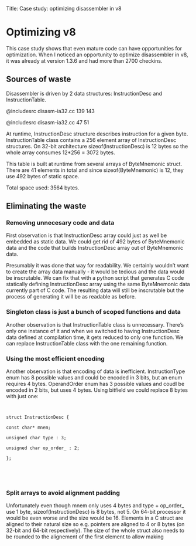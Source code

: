 Title: Case study: optimizing disassembler in v8

Optimizing v8
=============

This case study shows that even mature code can have opportunities for
optimization. When I noticed an opportunity to optimize disassembler in
v8, it was already at version 1.3.6 and had more than 2700 checkins.

Sources of waste
----------------

Disassembler is driven by 2 data structures: InstructionDesc and
InstructionTable.

@includesrc disasm-ia32.cc 139 143

@includesrc disasm-ia32.cc 47 51

At runtime, InstructionDesc structure describes instruction for a given
byte. InstructionTable class contains a 256 element array of
InstructionDesc structures. On 32-bit architecture
sizeof(InstructionDesc) is 12 bytes so the whole array consumes 12\*256
= 3072 bytes.

This table is built at runtime from several arrays of ByteMnemonic
struct. There are 41 elements in total and since sizeof(ByteMnemonic) is
12, they use 492 bytes of static space.

Total space used: 3564 bytes.

Eliminating the waste
---------------------

### Removing unnecesary code and data

First observation is that InstructionDesc array could just as well be
embedded as static data. We could get rid of 492 bytes of ByteMnemonic
data and the code that builds InstructionDesc array out of ByteMnemonic
data.

Presumably it was done that way for readability. We certainly wouldn’t
want to create the array data manually - it would be tedious and the
data would be inscrutable. We can fix that with a python script that
generates C code statically defining InstructionDesc array using the
same ByteMnemonic data currently part of C code. The resulting data will
still be inscrutable but the process of generating it will be as
readable as before.

### Singleton class is just a bunch of scoped functions and data

Another observation is that InstructionTable class is unnecessary.
There’s only one instance of it and when we switched to having
InstructionDesc data defined at compilation time, it gets reduced to
only one function. We can replace InstructionTable class with the one
remaining function.

### Using the most efficient encoding

Another observation is that encoding of data is inefficient.
InstructionType enum has 8 possible values and could be encoded in 3
bits, but an enum requires 4 bytes. OperandOrder enum has 3 possible
values and coudl be encoded in 2 bits, but uses 4 bytes. Using bitfield
we could replace 8 bytes with just one:

<code class="cpp"><pre>\
struct InstructionDesc {\
 const char\* mnem;\
 unsigned char type : 3;\
 unsigned char op\_order\_ : 2;\
};

</pre>
</code>

### Split arrays to avoid alignment padding

Unfortunately even though mnem only uses 4 bytes and type + op\_order\_
use 1 byte, sizeof(InstructionDesc) is 8 bytes, not 5. On 64-bit
processor it would be even worse and the size would be 16. Elements in a
C struct are aligned to their natural size so e.g. pointers are aligned
to 4 or 8 bytes (on 32-bit and 64-bit respectively). The size of the
whole struct also needs to be rounded to the alignement of the first
element to allow making
